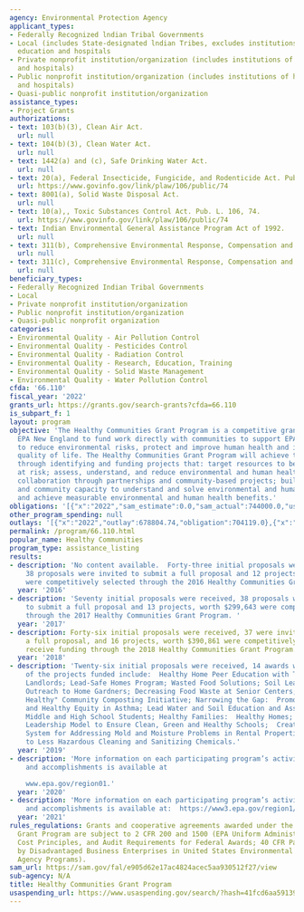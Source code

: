 ```yaml
---
agency: Environmental Protection Agency
applicant_types:
- Federally Recognized lndian Tribal Governments
- Local (includes State-designated lndian Tribes, excludes institutions of higher
  education and hospitals
- Private nonprofit institution/organization (includes institutions of higher education
  and hospitals)
- Public nonprofit institution/organization (includes institutions of higher education
  and hospitals)
- Quasi-public nonprofit institution/organization
assistance_types:
- Project Grants
authorizations:
- text: 103(b)(3), Clean Air Act.
  url: null
- text: 104(b)(3), Clean Water Act.
  url: null
- text: 1442(a) and (c), Safe Drinking Water Act.
  url: null
- text: 20(a), Federal Insecticide, Fungicide, and Rodenticide Act. Pub. L. 106, 74.
  url: https://www.govinfo.gov/link/plaw/106/public/74
- text: 8001(a), Solid Waste Disposal Act.
  url: null
- text: 10(a),, Toxic Substances Control Act. Pub. L. 106, 74.
  url: https://www.govinfo.gov/link/plaw/106/public/74
- text: Indian Environmental General Assistance Program Act of 1992.
  url: null
- text: 311(b), Comprehensive Environmental Response, Compensation and Liability Act.
  url: null
- text: 311(c), Comprehensive Environmental Response, Compensation and Liability Act.
  url: null
beneficiary_types:
- Federally Recognized Indian Tribal Governments
- Local
- Private nonprofit institution/organization
- Public nonprofit institution/organization
- Quasi-public nonprofit organization
categories:
- Environmental Quality - Air Pollution Control
- Environmental Quality - Pesticides Control
- Environmental Quality - Radiation Control
- Environmental Quality - Research, Education, Training
- Environmental Quality - Solid Waste Management
- Environmental Quality - Water Pollution Control
cfda: '66.110'
fiscal_year: '2022'
grants_url: https://grants.gov/search-grants?cfda=66.110
is_subpart_f: 1
layout: program
objective: 'The Healthy Communities Grant Program is a competitive grant program for
  EPA New England to fund work directly with communities to support EPA’s mission
  to reduce environmental risks, protect and improve human health and improve the
  quality of life. The Healthy Communities Grant Program will achieve these goals
  through identifying and funding projects that: target resources to benefit communities
  at risk; assess, understand, and reduce environmental and human health risks; increase
  collaboration through partnerships and community-based projects; build institutional
  and community capacity to understand and solve environmental and human health problems;
  and achieve measurable environmental and human health benefits.'
obligations: '[{"x":"2022","sam_estimate":0.0,"sam_actual":744000.0,"usa_spending_actual":704119.0},{"x":"2023","sam_estimate":508000.0,"sam_actual":0.0,"usa_spending_actual":506313.0},{"x":"2024","sam_estimate":0.0,"sam_actual":0.0,"usa_spending_actual":87425.0}]'
other_program_spending: null
outlays: '[{"x":"2022","outlay":678804.74,"obligation":704119.0},{"x":"2023","outlay":414862.43,"obligation":514193.0},{"x":"2024","outlay":0.0,"obligation":79545.0}]'
permalink: /program/66.110.html
popular_name: Healthy Communities
program_type: assistance_listing
results:
- description: 'No content available.  Forty-three initial proposals were received,
    38 proposals were invited to submit a full proposal and 12 projects, worth $287,440
    were competitively selected through the 2016 Healthy Communities Grant Program. '
  year: '2016'
- description: 'Seventy initial proposals were received, 38 proposals were invited
    to submit a full proposal and 13 projects, worth $299,643 were competitively selected
    through the 2017 Healthy Communities Grant Program. '
  year: '2017'
- description: Forty-six initial proposals were received, 37 were invited to submit
    a full proposal, and 16 projects, worth $390,861 were competitively selected to
    receive funding through the 2018 Healthy Communities Grant Program.
  year: '2018'
- description: 'Twenty-six initial proposals were received, 14 awards were made.  Some
    of the projects funded include:  Healthy Home Peer Education with Tenants and
    Landlords; Lead-Safe Homes Program; Wasted Food Solutions; Soil Lead Testing and
    Outreach to Home Gardners; Decreasing Food Waste at Senior Centers; "Heaps for
    Healthy" Community Composting Initiative; Narrowing the Gap:  Promoting Racial
    and Healthy Equity in Asthma; Lead Water and Soil Education and Assessment by
    Middle and High School Students; Healthy Families:  Healthy Homes; Using a Peer
    Leadership Model to Ensure Clean, Green and Healthy Schools;  Creating  a Response
    System for Addressing Mold and Moisture Problems in Rental Properties; Switching
    to Less Hazardous Cleaning and Sanitizing Chemicals.'
  year: '2019'
- description: 'More information on each participating program’s activities, projects,
    and accomplishments is available at

    www.epa.gov/region01.'
  year: '2020'
- description: 'More information on each participating program’s activities, projects,
    and accomplishments is available at:  https://www3.epa.gov/region1/eco/uep/grants_2021hc.html'
  year: '2021'
rules_regulations: Grants and cooperative agreements awarded under the Healthy Communities
  Grant Program are subject to 2 CFR 200 and 1500 (EPA Uniform Administrative Requirements,
  Cost Principles, and Audit Requirements for Federal Awards; 40 CFR Part 33 (Participation
  by Disadvantaged Business Enterprises in United States Environmental Protection
  Agency Programs).
sam_url: https://sam.gov/fal/e905d62e17ac4824acec5aa930512f27/view
sub-agency: N/A
title: Healthy Communities Grant Program
usaspending_url: https://www.usaspending.gov/search/?hash=41fcd6aa59139440353b439a990c2a17
---
```

